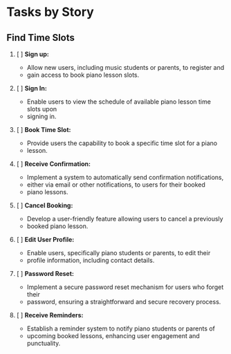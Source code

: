 # Tasks by Story

## Find Time Slots

1. [ ] **Sign up:**
    - Allow new users, including music students or parents, to register and 
    - gain access to book piano lesson slots.

2. [ ] **Sign In:**
    - Enable users to view the schedule of available piano lesson time slots upon 
    - signing in.

3. [ ] **Book Time Slot:**
    - Provide users the capability to book a specific time slot for a piano 
    - lesson.

4. [ ] **Receive Confirmation:**
    - Implement a system to automatically send confirmation notifications, 
    - either via email or other notifications, to users for their booked 
    - piano lessons.

5. [ ] **Cancel Booking:**
    - Develop a user-friendly feature allowing users to cancel a previously 
    - booked piano lesson.

6. [ ] **Edit User Profile:**
    - Enable users, specifically piano students or parents, to edit their 
    - profile information, including contact details.

7. [ ] **Password Reset:**
    - Implement a secure password reset mechanism for users who forget their 
    - password, ensuring a straightforward and secure recovery process.

8. [ ] **Receive Reminders:**
    - Establish a reminder system to notify piano students or parents of 
    - upcoming booked lessons, enhancing user engagement and punctuality.